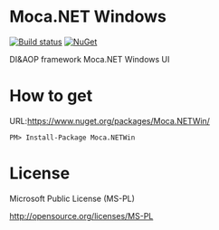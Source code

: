 # Moca.NET Windows

[![Build status](https://ci.appveyor.com/api/projects/status/xdptv2r90ko2v0gq?svg=true)](https://ci.appveyor.com/project/miyabis/mocawin)
[![NuGet](https://img.shields.io/nuget/v/Moca.NETWin.svg)](https://www.nuget.org/packages/Moca.NETWin/)

DI&amp;AOP framework Moca.NET Windows UI

How to get
==========

URL:https://www.nuget.org/packages/Moca.NETWin/
```
PM> Install-Package Moca.NETWin
```


License
=======

Microsoft Public License (MS-PL)

http://opensource.org/licenses/MS-PL
